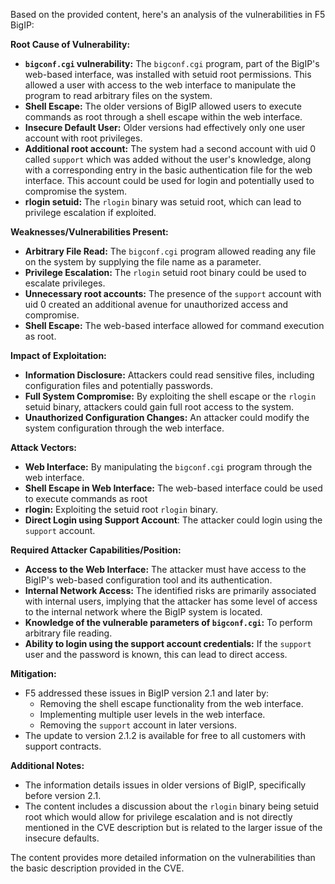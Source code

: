Based on the provided content, here's an analysis of the vulnerabilities in F5 BigIP:

**Root Cause of Vulnerability:**

*   **`bigconf.cgi` vulnerability:** The `bigconf.cgi` program, part of the BigIP's web-based interface, was installed with setuid root permissions. This allowed a user with access to the web interface to manipulate the program to read arbitrary files on the system.
*   **Shell Escape:** The older versions of BigIP allowed users to execute commands as root through a shell escape within the web interface.
*  **Insecure Default User:** Older versions had effectively only one user account with root privileges.
*   **Additional root account:** The system had a second account with uid 0 called `support` which was added without the user's knowledge, along with a corresponding entry in the basic authentication file for the web interface. This account could be used for login and potentially used to compromise the system.
*   **rlogin setuid:** The `rlogin` binary was setuid root, which can lead to privilege escalation if exploited.

**Weaknesses/Vulnerabilities Present:**

*   **Arbitrary File Read:** The `bigconf.cgi` program allowed reading any file on the system by supplying the file name as a parameter.
*  **Privilege Escalation:** The `rlogin` setuid root binary could be used to escalate privileges.
*   **Unnecessary root accounts:** The presence of the `support` account with uid 0 created an additional avenue for unauthorized access and compromise.
*   **Shell Escape:** The web-based interface allowed for command execution as root.

**Impact of Exploitation:**

*   **Information Disclosure:** Attackers could read sensitive files, including configuration files and potentially passwords.
*   **Full System Compromise:** By exploiting the shell escape or the `rlogin` setuid binary, attackers could gain full root access to the system.
*   **Unauthorized Configuration Changes:** An attacker could modify the system configuration through the web interface.

**Attack Vectors:**

*   **Web Interface:** By manipulating the `bigconf.cgi` program through the web interface.
*  **Shell Escape in Web Interface:** The web-based interface could be used to execute commands as root
*   **rlogin:** Exploiting the setuid root `rlogin` binary.
*  **Direct Login using Support Account**: The attacker could login using the `support` account.

**Required Attacker Capabilities/Position:**

*   **Access to the Web Interface:**  The attacker must have access to the BigIP's web-based configuration tool and its authentication.
*   **Internal Network Access:** The identified risks are primarily associated with internal users, implying that the attacker has some level of access to the internal network where the BigIP system is located.
*   **Knowledge of the vulnerable parameters of `bigconf.cgi`:** To perform arbitrary file reading.
*  **Ability to login using the support account credentials:** If the `support` user and the password is known, this can lead to direct access.

**Mitigation:**

*   F5 addressed these issues in BigIP version 2.1 and later by:
    *   Removing the shell escape functionality from the web interface.
    *   Implementing multiple user levels in the web interface.
    *   Removing the `support` account in later versions.
*   The update to version 2.1.2 is available for free to all customers with support contracts.

**Additional Notes:**

* The information details issues in older versions of BigIP, specifically before version 2.1.
*   The content includes a discussion about the `rlogin` binary being setuid root which would allow for privilege escalation and is not directly mentioned in the CVE description but is related to the larger issue of the insecure defaults.

The content provides more detailed information on the vulnerabilities than the basic description provided in the CVE.